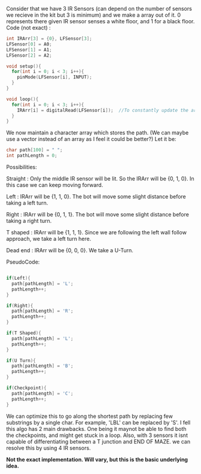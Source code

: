 Consider that we have 3 IR Sensors (can depend on the number of sensors we recieve in the kit but 3 is minimum) and we make a array out of it. 0 represents there given IR sensor senses a white floor, and 1 for a black floor. Code (not exact) :

```cpp
int IRArr[3] = {0}, LFSensor[3];
LFSensor[0] = A0;
LFSensor[1] = A1;
LFSensor[2] = A2;

void setup(){
  for(int i = 0; i < 3; i++){
    pinMode(LFSensor[i], INPUT);
  }
}

void loop(){
  for(int i = 0; i < 3; i++){
    IRArr[i] = digitalRead(LFSensor[i]);  //To constantly update the array from where the bot will get to know which way to turn.
  }
}

```

We now maintain a character array which stores the path. (We can maybe use a vector instead of an array as I feel it could be better?) Let it be:

```cpp
char path[100] = " ";
int pathLength = 0;
```

Possibilities:

  Straight : Only the middle IR sensor will be lit. So the IRArr will be {0, 1, 0}. In this case we can keep moving forward.

  Left : IRArr will be {1, 1, 0}. The bot will move some slight distance before taking a left turn.

  Right : IRArr will be {0, 1, 1}. The bot will move some slight distance before taking a right turn.

  T shaped : IRArr will be {1, 1, 1}. Since we are following the left wall follow approach, we take a left turn here.

  Dead end : IRArr will be {0, 0, 0}. We take a U-Turn.

PseudoCode:

```cpp

if(Left){
  path[pathLength] = 'L';
  pathLength++;
}

if(Right){
  path[pathLength] = 'R';
  pathLength++;
}

if(T Shaped){
  path[pathLength] = 'L';
  pathLength++;
}

if(U Turn){
  path[pathLength] = 'B';
  pathLength++;
}

if(Checkpoint){
  path[pathLength] = 'C';
  pathLength++;
}

```

We can optimize this to go along the shortest path by replacing few substrings by a single char. For example, 'LBL' can be replaced by 'S'. I fell this algo has 2 main drawbacks. One being it maynot be able to find both the checkpoints, and might get stuck in a loop. Also, with 3 sensors it isnt capable of differentiating between a T junction and END OF MAZE. we can resolve this by using 4 IR sensors.

**Not the exact implementation. Will vary, but this is the basic underlying idea.**

